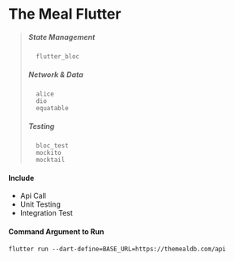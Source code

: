 
# The Meal Flutter


> ##### State Management
>       flutter_bloc
> ##### Network & Data
>       alice
>       dio
>       equatable
> #####  Testing
>       bloc_test
>       mockito
>       mocktail


#### Include
- Api Call
- Unit Testing
- Integration Test


#### Command Argument to Run

    flutter run --dart-define=BASE_URL=https://themealdb.com/api